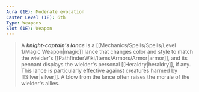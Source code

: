 ```yaml
---
Aura (1E): Moderate evocation
Caster Level (1E): 6th
Type: Weapons
Slot (1E): Weapon
---
```


> A ***knight-captain's lance*** is a [[Mechanics/Spells/Spells/Level 1/Magic Weapon|magic]] lance that changes color and style to match the wielder's [[PathfinderWiki/Items/Armors/Armor|armor]], and its pennant displays the wielder's personal [[Heraldry|heraldry]], if any. This lance is particularly effective against creatures harmed by [[Silver|silver]]. A blow from the lance often raises the morale of the wielder's allies.







